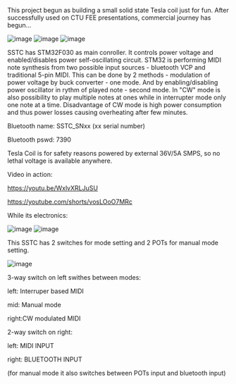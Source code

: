 This project begun as building a small solid state Tesla coil just for fun.
After successfully used on CTU FEE presentations, commercial journey has begun...

![image](https://github.com/user-attachments/assets/eb60aef6-0363-419b-b6fb-f86851f63534) ![image](https://github.com/user-attachments/assets/a66bd5f8-7536-4858-8648-89b4dbd509a4) ![image](https://github.com/user-attachments/assets/032f86a3-a958-4ab6-b5a0-a5657ae5ff10)

SSTC has STM32F030 as main conroller. It controls power voltage and enabled/disables power self-oscillating circuit. STM32 is performing MIDI note synthesis from two possible input sources - bluetooth VCP and traditional 5-pin MIDI. This can be done by 2 methods - modulation of power voltage by buck converter - one mode. And by enabling/disabling power oscillator in rythm of played note - second mode. In "CW" mode is also possibility to play multiple notes at ones while in interrupter mode only one note at a time. Disadvantage of CW mode is high power consumption and thus power losses causing overheating after few minutes.



Bluetooth name: SSTC_SNxx (xx serial number)

Bluetooth pswd: 7390



Tesla Coil is for safety reasons powered by external 36V/5A SMPS, so no lethal voltage is available anywhere.

Video in action:

https://youtu.be/WxlvXRLJuSU

https://youtube.com/shorts/vosLOoO7MRc

While its electronics:

![image](https://github.com/user-attachments/assets/60e506f0-7798-44bb-a88b-fc2842600a09) ![image](https://github.com/user-attachments/assets/e2a8e370-b9ba-4dac-a9f7-66d4ad19270d)


This SSTC has 2 switches for mode setting and 2 POTs for manual mode setting.

![image](https://github.com/user-attachments/assets/68e4f71e-f0cf-4f78-bfaa-ac3ca1352f65)


3-way switch on left swithes between modes:

left: Interruper based MIDI

mid:  Manual mode

right:CW modulated MIDI


2-way switch on right:

left:  MIDI INPUT

right: BLUETOOTH INPUT

(for manual mode it also switches between POTs input and bluetooth input)




